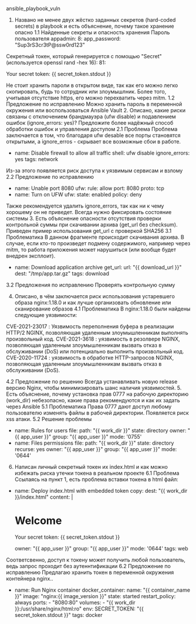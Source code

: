 ansible_playbook_vuln

1. Названо не менее двух жёстко заданных секретов (hard-coded secrets) в playbook и есть объяснение, почему такое хранение опасно
1.1 Найденные секреты и опасность хранения
Пароль пользователя appadmin:
8: app_password: "Sup3rS3cr3tP@ssw0rd123"

Секретный токен, который генерируется с помощью "Secret" (используется openssl rand -hex 16):
81: <p>Your secret token: {{ secret_token.stdout }}</p>

Не стоит хранить пароли в открытом виде, так как его можно легко скопировать, будь то сотрудник или злоумышлник. Более того, учитывая отсутствие https, его можно перехватить через mitm.
1.2 Предложение по исправлению
Можно хранить пароль в переменной окружения или воспользоваться Ansible Vault
2. Описано, какие риски связаны с отключением брандмауэра (ufw disable) и подавлением ошибок (ignore_errors: yes)? Предложите более надёжный способ обработки ошибок и управления доступом
2.1 Проблема
Проблема заключается в том, что благодаря ufw desable все порты становятся открытыми, а ignore_erros - скрывает все возможные сбои в работе.
- name: Disable firewall to allow all traffic
  shell: ufw disable
  ignore_errors: yes
  tags: network


Из-за этого появляется риск доступа к уязвимым сервисам и взлому
2.2 Предложение по исправлению
- name: Unable port 8080
  ufw:
    rule: allow
    port: 8080
    proto: tcp
- name: Turn on UFW
  ufw:
    state: enabled
    policy: deny

Также рекомендуется удалить ignore_errors, так как ни к чему хорошему он не приведет. Всегда нужно фиксировать состояние системы
3. Есть объяснение опасности отсутствия проверки контрольной суммы при скачивании архива (get_url без checksum). Приведен пример использования get_url с проверкой SHA256
3.1 Проблематика
В данном фрагменте происходит скачивания архива. В случае, если кто-то произведет подмену содержимого, например через mitm, то работа приложения может нарушиться (или вообще будет внедрен эксплоит).
- name: Download application archive
  get_url:
    url: "{{ download_url }}"
    dest: "/tmp/app.tar.gz"
  tags: download

3.2 Предложения по исправлению
Проверять контрольную сумму


4. Описано, в чём заключается риск использования устаревшего образа nginx:1.18.0 и как лучше организовать обновление или сканирование образов
4.1 Проблематика
В nginx:1.18.0 были найдены следующие уязвимости:

CVE-2021-23017 : Уязвимость переполнения буфера в реализации HTTP/2 NGINX, позволяющая удаленным злоумышленникам выполнять произвольный код.
CVE-2021-3618 : уязвимость в резолвере NGINX, позволяющая удаленным злоумышленникам вызвать отказ в обслуживании (DoS) или потенциально выполнить произвольный код.
CVE-2020-11724 : уязвимость в обработке HTTP-запросов NGINX, позволяющая удаленным злоумышленникам вызвать отказ в обслуживании (DoS).

4.2 Предложение по решению
Всегда устанавливать новую release версию Nginx, чтобы минимизировать шанс наличия уязвимостей.
5. Есть объяснение, почему установка прав 0777 на рабочую директорию (work_dir) небезопасно, какие права рекомендуются и как их задать через Ansible
5.1 Проблематика
Права 0777 дают доступ любому пользователю изменять файлы в рабочей директории. Появляется риск xss атаки.
5.2 Решение проблемы
- name: Rules for users
  file:
    path: "{{ work_dir }}"
    state: directory
    owner: "{{ app_user }}"
    group: "{{ app_user }}"
    mode: '0755'
- name: Files permissions
  file:
    path: "{{ work_dir }}"
    state: directory
    recurse: yes
    owner: "{{ app_user }}"
    group: "{{ app_user }}"
    mode: '0644'

6. Написан личный секретный токен их index.html и как можно избежать риска утечки токена в реальном проекте
6.1 Проблема
Ссылаясь на пункт 1, есть проблема вставки токена в html файл:
- name: Deploy index.html with embedded token
  copy:
    dest: "{{ work_dir }}/index.html"
    content: |
      <!DOCTYPE html>
      <html>
      <head><title>Vulnerable Web App</title></head>
      <body>
        <h1>Welcome</h1>
        <p>Your secret token: {{ secret_token.stdout }}</p>
      </body>
      </html>
    owner: "{{ app_user }}"
    group: "{{ app_user }}"
    mode: '0644'
  tags: web

Соответсвенно, доступ к токену может получить любой пользователь, ведь запрос проходит без аутеннтификации
6.2 Предложение по исправлению
Предлагаю хранить токен в переменной окружения контейнера nginx..
- name: Run Nginx container
  docker_container:
    name: "{{ container_name }}"
    image: "nginx:{{ image_version }}"
    state: started
    restart_policy: always
    ports:
      - "8080:80"
    volumes:
      - "{{ work_dir }}:/usr/share/nginx/html:ro"
    env:
      SECRET_TOKEN: "{{ secret_token.stdout }}"
  tags: docker

